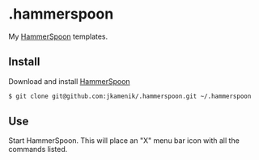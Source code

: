 # .hammerspoon

My [HammerSpoon](http://hammerspoon.org) templates.

## Install

Download and install [HammerSpoon](https://github.com/Hammerspoon/hammerspoon/releases/latest)

``` bash
$ git clone git@github.com:jkamenik/.hammerspoon.git ~/.hammerspoon
```

## Use

Start HammerSpoon.  This will place an "X" menu bar icon with all the
commands listed.
